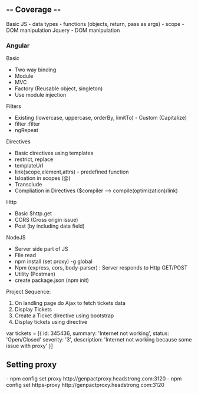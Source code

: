 <h2> -- Coverage -- </h2>
Basic JS
 - data types
 - functions (objects, return, pass as args)
 - scope
 - DOM manipulation
Jquery
 - DOM manipulation

<h3>Angular</h3>

Basic
  - Two way binding
  - Module
  - MVC
  - Factory (Reusable object, singleton)
  - Use module injection
    
Filters
  - Existing (lowercase, uppercase, orderBy, limitTo)  - Custom (Capitalize) 
  - filter :filter
  - ngRepeat
  
Directives
  - Basic directives using templates
  - restrict, replace
  - templateUrl
  - link(scope,element,attrs) - predefined function
  - Isloation in scopes (@)
  - Transclude
  - Compliation in Directives ($compiler --> compile(optimization)/link)
  
Http
 - Basic $http.get
 - CORS (Cross origin issue)
 - Post (by including data field)
 
NodeJS
 - Server side part of JS
 - File read
 - npm install (set proxy)   -g global
 - Npm (express, cors, body-parser) : Server responds to Http GET/POST 
 - Utility (Postman)
 - create package.json (npm init)
 
 
 
 Project Sequence:
 1. On landling page do Ajax to fetch tickets data
 2. Display Tickets
 3. Create a Ticket directive using bootstrap
 4. Display tickets using directive
 
 var tickets = [{
 id: 345436,
 summary: 'Internet not working',
 status: 'Open/Closed'
 severity: '3',
 description: 'Internet not working because some issue with proxy'
 }]
 
 
 

<h2>Setting proxy</h2>
 - npm config set proxy http://genpactproxy.headstrong.com:3120 
 - npm config set https-proxy http://genpactproxy.headstrong.com:3120

